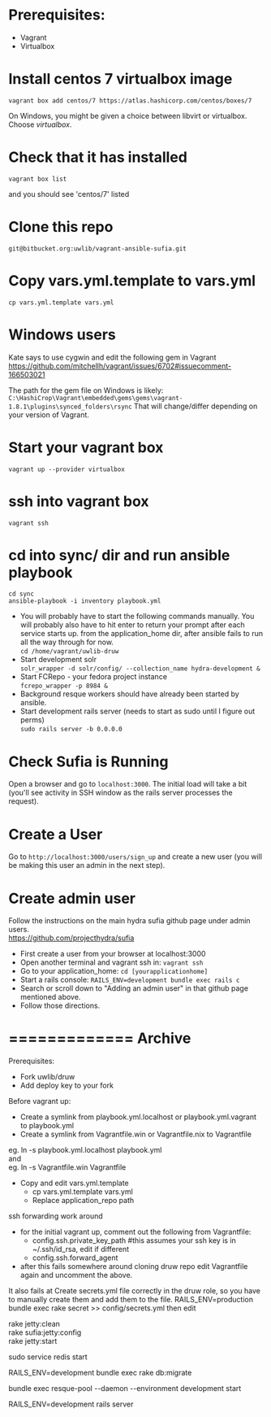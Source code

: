 # Prerequisites:
 - Vagrant
 - Virtualbox

# Install centos 7 virtualbox image
`vagrant box add centos/7 https://atlas.hashicorp.com/centos/boxes/7`

On Windows, you might be given a choice between libvirt or virtualbox. Choose *virtualbox*.

# Check that it has installed
`vagrant box list`

and you should see 'centos/7' listed

# Clone this repo
`git@bitbucket.org:uwlib/vagrant-ansible-sufia.git`

# Copy vars.yml.template to vars.yml
`cp vars.yml.template vars.yml`

# Windows users
Kate says to use cygwin and edit the following gem in Vagrant   
https://github.com/mitchellh/vagrant/issues/6702#issuecomment-166503021

The path for the gem file on Windows is likely:
```C:\HashiCrop\Vagrant\embedded\gems\gems\vagrant-1.8.1\plugins\synced_folders\rsync```
That will change/differ depending on your version of Vagrant.

# Start your vagrant box
`vagrant up --provider virtualbox`

# ssh into vagrant box
`vagrant ssh`

# cd into sync/ dir and run ansible playbook
`cd sync`   
`ansible-playbook -i inventory playbook.yml`

* You will probably have to start the following commands manually. You will probably also have to hit enter to return your prompt after each service starts up. 
 from the application_home dir, after ansible fails to run all the way through for now.   
`cd /home/vagrant/uwlib-druw`   
* Start development solr   
`solr_wrapper -d solr/config/ --collection_name hydra-development &`   
* Start FCRepo - your fedora project instance   
`fcrepo_wrapper -p 8984 &`   
* Background resque workers should have already been started by ansible.   
* Start development rails server (needs to start as sudo until I figure out perms)   
`sudo rails server -b 0.0.0.0`

# Check Sufia is Running
Open a browser and go to `localhost:3000`. The initial load will take a bit (you'll see activity in SSH window as the rails server processes the request).

# Create a User
Go to `http://localhost:3000/users/sign_up` and create a new user (you will be making this user an admin in the next step).

# Create admin user
Follow the instructions on the main hydra sufia github page under admin users.   
https://github.com/projecthydra/sufia

 - First create a user from your browser at localhost:3000
 - Open another terminal and vagrant ssh in: `vagrant ssh `
 - Go to your application_home: `cd [yourapplicationhome]`
 - Start a rails console: `RAILS_ENV=development bundle exec rails c`
 - Search or scroll down to "Adding an admin user" in that github page mentioned above.
 - Follow those directions.

=============
Archive
==========
Prerequisites:
  - Fork uwlib/druw
  - Add deploy key to your fork

Before vagrant up:  
  - Create a symlink from playbook.yml.localhost or playbook.yml.vagrant to playbook.yml
  - Create a symlink from Vagrantfile.win or Vagrantfile.nix to Vagrantfile

eg. ln -s playbook.yml.localhost playbook.yml  
and  
eg. ln -s Vagrantfile.win Vagrantfile

  - Copy and edit vars.yml.template  
    - cp vars.yml.template vars.yml
    - Replace application_repo path

ssh forwarding work around  
  - for the initial vagrant up, comment out the following from Vagrantfile:  
    - config.ssh.private_key_path #this assumes your ssh key is in ~/.ssh/id_rsa, edit if different
    - config.ssh.forward_agent
  - after this fails somewhere around cloning druw repo edit Vagrantfile again and uncomment the above.

It also fails at Create secrets.yml file correctly in the druw role, so you have to manually create them and add them to the file.
RAILS_ENV=production bundle exec rake secret >> config/secrets.yml
then edit 

rake jetty:clean  
rake sufia:jetty:config  
rake jetty:start  

sudo service redis start  

RAILS_ENV=development bundle exec rake db:migrate  

bundle exec resque-pool --daemon --environment development start  

RAILS_ENV=development rails server